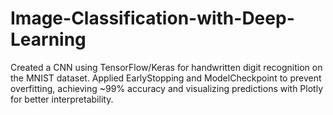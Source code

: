 # Image-Classification-with-Deep-Learning
Created a CNN using TensorFlow/Keras for handwritten digit recognition on the MNIST dataset. Applied EarlyStopping and ModelCheckpoint to prevent overfitting, achieving ~99% accuracy and visualizing predictions with Plotly for better interpretability.

